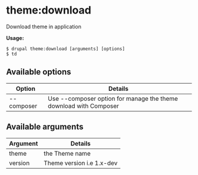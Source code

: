 # theme:download
Download theme in application

**Usage:**
```
$ drupal theme:download [arguments] [options]
$ td  
```

## Available options
Option | Details
-------|-------------
--composer | Use --composer option for manage the theme download with Composer

## Available arguments
Argument | Details
---------|-------------
theme | the Theme name
version | Theme version i.e 1.x-dev
